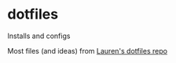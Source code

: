# dotfiles

Installs and configs

Most files (and ideas) from [Lauren's dotfiles repo](github.com/laurengulland/dotfiles "Lauren Gulland's dotfiles repository")
